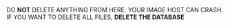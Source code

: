 DO **NOT** DELETE ANYTHING FROM HERE.
YOUR IMAGE HOST CAN CRASH.
IF YOU WANT TO DELETE ALL FILES, **DELETE THE DATABASE**